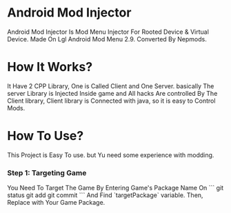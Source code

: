 <h1>
  Android Mod Injector
</h1>
<p>
Android Mod Injector Is Mod Menu Injector For Rooted Device & Virtual Device. Made On Lgl Android Mod Menu 2.9. Converted By Nepmods.
  </p>


<H1> How It Works? </h1>
<p> It Have 2 CPP Library, One is Called Client and One Server. basically The server Library is Injected Inside game and All hacks Are controlled By The Client library, Client library is Connected with java, so it is easy to Control Mods.</p>



<H1> How To Use? </h1>
<P>
This Project is Easy To use. but Yu need some experience with modding.
</P>
<H3> Step 1: Targeting Game </h3>
<P> You Need To Target The Game By Entering Game's Package Name On 
```
git status
git add
git commit
```
 And Find `targetPackage` variable. Then, Replace with Your Game Package.
